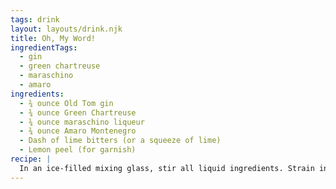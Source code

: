 ```yaml
---
tags: drink
layout: layouts/drink.njk
title: Oh, My Word!
ingredientTags:
  - gin
  - green chartreuse
  - maraschino
  - amaro
ingredients:
  - ¾ ounce Old Tom gin
  - ¾ ounce Green Chartreuse
  - ¾ ounce maraschino liqueur
  - ¾ ounce Amaro Montenegro
  - Dash of lime bitters (or a squeeze of lime)
  - Lemon peel (for garnish)
recipe: |
  In an ice-filled mixing glass, stir all liquid ingredients. Strain into coupe glass. Express lemon twist over the top of the drink and garnish with peel.
---
```

